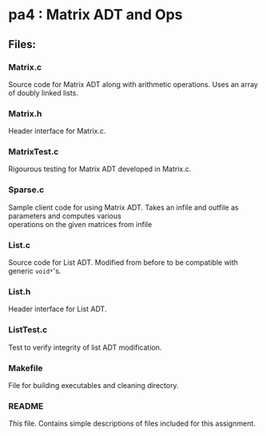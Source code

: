 # pa4 : Matrix ADT and Ops

## Files:

### Matrix.c

Source code for Matrix ADT along with arithmetic operations. Uses an array of doubly linked lists.

### Matrix.h

Header interface for Matrix.c.

### MatrixTest.c

Rigourous testing for Matrix ADT developed in Matrix.c.

### Sparse.c

Sample client code for using Matrix ADT. Takes an infile and outfile as parameters and computes various  
operations on the given matrices from infile 
  

### List.c

Source code for List ADT. Modified from before to be compatible with generic `void*`'s. 

### List.h

Header interface for List ADT.

### ListTest.c

Test to verify integrity of list ADT modification.

### Makefile

File for building executables and cleaning directory.

### README

*This* file. Contains simple descriptions of files included for this assignment.
